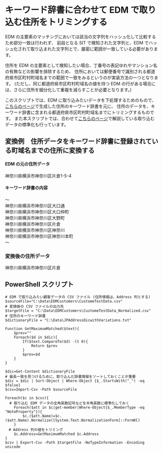 # キーワード辞書に合わせて EDM で取り込む住所をトリミングする
EDM の主要素のマッチングにおいては該当の文字列をハッシュ化して比較するため部分一致は行われず、
前段となる SIT で検知された文字列と、EDM でハッシュ化されて取り込まれた文字列とで、厳密に範囲が一致している必要があります。   
   
住所を EDM の主要素として検知したい場合、丁番号の表記ゆれやマンション名の有無などの影響を排除するため、
住所においては郵便番号で識別される都道府県市区町村町域名までの範囲で一致をみるというのが実装方法の一つとなります。
(ただし、同じ都道府県市区町村町域名の値を持つ EDM の行がある場合には、さらに住所を細分化して重複を減らすことが必要となります。)    
   
このスクリプトでは、EDM に取り込みたいデータを下処理するためのもので、[こちらのページ](https://github.com/YoshihiroIchinose/E5Comp/blob/main/AddressDictionayforEDM2.md)で生成した住所のキーワード辞書を元に、
住所のデータを、キーワード辞書に含まれる都道府県市区町村町域名までにトリミングするものです。
また本スクリプトでは、合わせて[こちらのページ](https://github.com/YoshihiroIchinose/E5Comp/blob/main/EDM_Preprocess.md)で解説している取り込むデータの標準化も行っています。

## 変換例　住所データをキーワード辞書に登録されている町域名までの住所に変換する
#### EDM の元の住所データ    
神奈川県横浜市神奈川区片倉1-5-4

#### キーワード辞書の内容   
～   
神奈川県横浜市神奈川区大口通   
神奈川県横浜市神奈川区大口仲町   
神奈川県横浜市神奈川区大野町   
神奈川県横浜市神奈川区片倉   
神奈川県横浜市神奈川区神奈川  
神奈川県横浜市神奈川区神奈川本町   
～   

### 変換後の住所データ 
神奈川県横浜市神奈川区片倉   

## PowerShell スクリプト
```
# EDM で取り込みたい顧客データの CSV ファイル (住所情報は、Address 列とする)
$sourceFile="C:\Data\EDMCustomers\CustomeTestData.csv"
# 変換後の CSV ファイルの出力先
$targetFile = "C:\Data\EDMCustomers\CustomeTestData_Normalized.csv"
# 住所のキーワード辞書
$dictionaryFile = "C:\Data\JPAddressDicwithVariations.txt"

Function GetMaximumMatched($text){
	$prev=""
	Foreach($d in $dic){
		If($text.CompareTo($d) -lt 0){
			Return $prev
		}
		$prev=$d
	}
}

$dic=Get-Content $dictionaryFile
# 最長一致を見つけるために、取り込んだ辞書情報をソートしておくことが重要
$dic = $dic | Sort-Object | Where-Object {$_.StartsWith("_") -eq $false}
$csv=Import-Csv -Path $sourceFile

Foreach($c in $csv){
  # 取り込む EDM データの全角英数記号などを半角英数に標準化しておく
	Foreach($att in $c|get-member|Where-Object{$_.MemberType -eq "NoteProperty"}){
		$c.($att.Name)=$c.($att.Name).Normalize([System.Text.NormalizationForm]::FormKC)
	}
　# Address 列の値をトリミング
	$c.Address=GetMaximumMatched $c.Address
}
$csv | Export-Csv -Path $targetFile -NoTypeInformation -Encoding unicode
```
